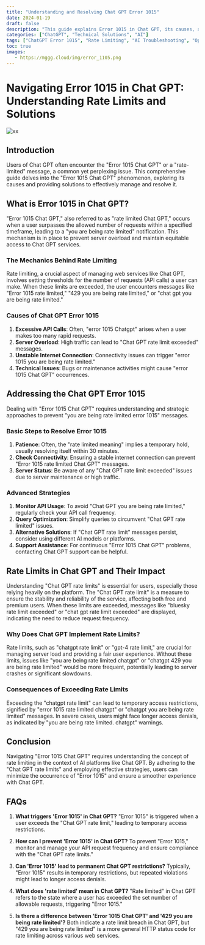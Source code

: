 ```yaml
---
title: "Understanding and Resolving Chat GPT Error 1015"
date: 2024-01-19
draft: false
description: "This guide explains Error 1015 in Chat GPT, its causes, and provides solutions to resolve the rate limiting issue."
categories: ["ChatGPT", "Technical Solutions", "AI"]
tags: ["ChatGPT Error 1015", "Rate Limiting", "AI Troubleshooting", "OpenAI"]
toc: true
images:
   - https://mggg.cloud/img/error_1105.png
---
```


# Navigating Error 1015 in Chat GPT: Understanding Rate Limits and Solutions
![xx](/img/error_1105.png)

## Introduction
Users of Chat GPT often encounter the "Error 1015 Chat GPT" or a "rate-limited" message, a common yet perplexing issue. This comprehensive guide delves into the "Error 1015 Chat GPT" phenomenon, exploring its causes and providing solutions to effectively manage and resolve it.

## What is Error 1015 in Chat GPT?
"Error 1015 Chat GPT," also referred to as "rate limited Chat GPT," occurs when a user surpasses the allowed number of requests within a specified timeframe, leading to a "you are being rate limited" notification. This mechanism is in place to prevent server overload and maintain equitable access to Chat GPT services.

### The Mechanics Behind Rate Limiting
Rate limiting, a crucial aspect of managing web services like Chat GPT, involves setting thresholds for the number of requests (API calls) a user can make. When these limits are exceeded, the user encounters messages like "Error 1015 rate limited," "429 you are being rate limited," or "chat gpt you are being rate limited."

### Causes of Chat GPT Error 1015
1. **Excessive API Calls**: Often, "error 1015 Chatgpt" arises when a user makes too many rapid requests.
2. **Server Overload**: High traffic can lead to "Chat GPT rate limit exceeded" messages.
3. **Unstable Internet Connection**: Connectivity issues can trigger "error 1015 you are being rate limited."
4. **Technical Issues**: Bugs or maintenance activities might cause "error 1015 Chat GPT" occurrences.

## Addressing the Chat GPT Error 1015
Dealing with "Error 1015 Chat GPT" requires understanding and strategic approaches to prevent "you are being rate limited error 1015" messages.

### Basic Steps to Resolve Error 1015
1. **Patience**: Often, the "rate limited meaning" implies a temporary hold, usually resolving itself within 30 minutes.
2. **Check Connectivity**: Ensuring a stable internet connection can prevent "Error 1015 rate limited Chat GPT" messages.
3. **Server Status**: Be aware of any "Chat GPT rate limit exceeded" issues due to server maintenance or high traffic.

### Advanced Strategies
1. **Monitor API Usage**: To avoid "Chat GPT you are being rate limited," regularly check your API call frequency.
2. **Query Optimization**: Simplify queries to circumvent "Chat GPT rate limited" issues.
3. **Alternative Solutions**: If "Chat GPT rate limit" messages persist, consider using different AI models or platforms.
4. **Support Assistance**: For continuous "Error 1015 Chat GPT" problems, contacting Chat GPT support can be helpful.

## Rate Limits in Chat GPT and Their Impact
Understanding "Chat GPT rate limits" is essential for users, especially those relying heavily on the platform. The "Chat GPT rate limit" is a measure to ensure the stability and reliability of the service, affecting both free and premium users. When these limits are exceeded, messages like "bluesky rate limit exceeded" or "chat gpt rate limit exceeded" are displayed, indicating the need to reduce request frequency.

### Why Does Chat GPT Implement Rate Limits?
Rate limits, such as "chatgpt rate limit" or "gpt-4 rate limit," are crucial for managing server load and providing a fair user experience. Without these limits, issues like "you are being rate limited chatgpt" or "chatgpt 429 you are being rate limited" would be more frequent, potentially leading to server crashes or significant slowdowns.

### Consequences of Exceeding Rate Limits
Exceeding the "chatgpt rate limit" can lead to temporary access restrictions, signified by "error 1015 rate limited chatgpt" or "chatgpt you are being rate limited" messages. In severe cases, users might face longer access denials, as indicated by "you are being rate limited. chatgpt" warnings.

## Conclusion
Navigating "Error 1015 Chat GPT" requires understanding the concept of rate limiting in the context of AI platforms like Chat GPT. By adhering to the "Chat GPT rate limits" and employing effective strategies, users can minimize the occurrence of "Error 1015" and ensure a smoother experience with Chat GPT.

## FAQs

1. **What triggers 'Error 1015' in Chat GPT?**
   "Error 1015" is triggered when a user exceeds the "Chat GPT rate limit," leading to temporary access restrictions.

2. **How can I prevent 'Error 1015' in Chat GPT?**
   To prevent "Error 1015," monitor and manage your API request frequency and ensure compliance with the "Chat GPT rate limits."

3. **Can 'Error 1015' lead to permanent Chat GPT restrictions?**
   Typically, "Error 1015" results in temporary restrictions, but repeated violations might lead to longer access denials.

4. **What does 'rate limited' mean in Chat GPT?**
   "Rate limited" in Chat GPT refers to the state where a user has exceeded the set number of allowable requests, triggering "Error 1015."

5. **Is there a difference between 'Error 1015 Chat GPT' and '429 you are being rate limited'?**
   Both indicate a rate limit breach in Chat GPT, but "429 you are being rate limited" is a more general HTTP status code for rate limiting across various web services.
